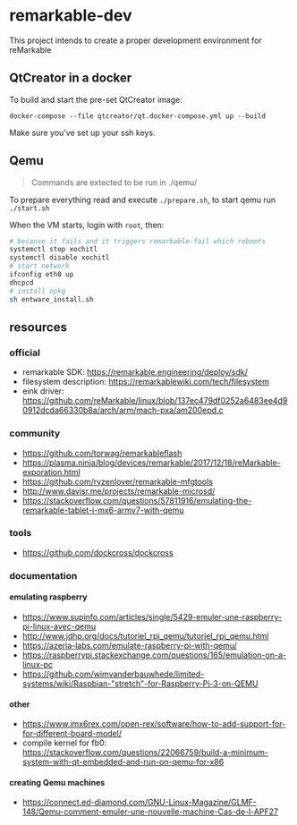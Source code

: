 # remarkable-dev

This project intends to create a proper development environment for reMarkable

## QtCreator in a docker

To build and start the pre-set QtCreator image:

```
docker-compose --file qtcreator/qt.docker-compose.yml up --build
```

Make sure you've set up your ssh keys. 

## Qemu

> Commands are extected to be run in ./qemu/

To prepare everything read and execute `./prepare.sh`, to start qemu run `./start.sh`

When the VM starts, login with `root`, then:

```bash
# because it fails and it triggers remarkable-fail which reboots
systemctl stop xochitl
systemctl disable xochitl
# start network
ifconfig eth0 up
dhcpcd
# install opkg
sh entware_install.sh
```

## resources

### official

- remarkable SDK: https://remarkable.engineering/deploy/sdk/
- filesystem description: https://remarkablewiki.com/tech/filesystem
- eink driver: https://github.com/reMarkable/linux/blob/137ec479df0252a6483ee4d90912dcda66330b8a/arch/arm/mach-pxa/am200epd.c

### community

- https://github.com/torwag/remarkableflash
- https://plasma.ninja/blog/devices/remarkable/2017/12/18/reMarkable-exporation.html
- https://github.com/ryzenlover/remarkable-mfgtools
- http://www.davisr.me/projects/remarkable-microsd/
- https://stackoverflow.com/questions/57811916/emulating-the-remarkable-tablet-i-mx6-armv7-with-qemu

### tools

- https://github.com/dockcross/dockcross

### documentation

#### emulating raspberry

- https://www.supinfo.com/articles/single/5429-emuler-une-raspberry-pi-linux-avec-qemu
- http://www.jdhp.org/docs/tutoriel_rpi_qemu/tutoriel_rpi_qemu.html
- https://azeria-labs.com/emulate-raspberry-pi-with-qemu/
- https://raspberrypi.stackexchange.com/questions/165/emulation-on-a-linux-pc
- https://github.com/wimvanderbauwhede/limited-systems/wiki/Raspbian-"stretch"-for-Raspberry-Pi-3-on-QEMU

#### other

- https://www.imx6rex.com/open-rex/software/how-to-add-support-for-for-different-board-model/
- compile kernel for fb0: https://stackoverflow.com/questions/22066759/build-a-minimum-system-with-qt-embedded-and-run-on-qemu-for-x86

#### creating Qemu machines

- https://connect.ed-diamond.com/GNU-Linux-Magazine/GLMF-148/Qemu-comment-emuler-une-nouvelle-machine-Cas-de-l-APF27
